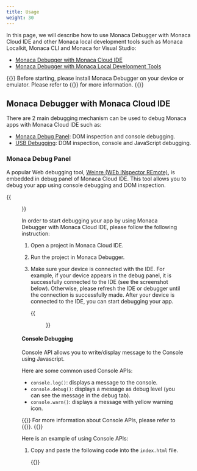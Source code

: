 ```yaml
---
title: Usage
weight: 30
---
```


In this page, we will describe how to use Monaca Debugger with Monaca
Cloud IDE and other Monaca local development tools such as Monaca
Localkit, Monaca CLI and Monaca for Visual Studio:

- [Monaca Debugger with Monaca Cloud IDE](#debugger-with-ide)
- [Monaca Debugger with Monaca Local Development Tools](#debugger-with-local-tools)

{{<note>}}
    Before starting, please install Monaca Debugger on your device or emulator. Please refer to {{<link href="../installation" title="How to Install Monaca Debugger">}} for more information.
{{</note>}}

##  Monaca Debugger with Monaca Cloud IDE

There are 2 main debugging mechanism can be used to debug Monaca apps
with Monaca Cloud IDE such as:

-   [Monaca Debug Panel](#debugger-debug-panel): DOM inspection and console debugging.
-   [USB Debugging](#debugger-usb-debug): DOM inspection, console and JavaScript debugging.

### <a name="debugger-debug-panel"></a> Monaca Debug Panel

A popular Web debugging tool, [Weinre (WEb INspector REmote)](https://people.apache.org/~pmuellr/weinre/docs/latest/), is
embedded in debug panel of Monaca Cloud IDE. This tool allows you to
debug your app using console debugging and DOM inspection.

{{<figure src="/images/debugger/manual/debug/1.png" title="Debug Panel inside Monaca Cloud IDE">}}

In order to start debugging your app by using Monaca Debugger with
Monaca Cloud IDE, please follow the following instruction:

1.  Open a project in Monaca Cloud IDE.
2.  Run the project in Monaca Debugger.
3.  Make sure your device is connected with the IDE. For example, if
    your device appears in the debug panel, it is successfully connected
    to the IDE (see the screenshot below). Otherwise, please refresh the
    IDE or debugger until the connection is successfully made. After
    your device is connected to the IDE, you can start debugging your
    app.

    {{<figure src="/images/debugger/manual/debug/2.png">}}

#### Console Debugging

Console API allows you to write/display message to the Console using
Javascript.

Here are some common used Console APIs:

-   `console.log()`: displays a message to the console.
-   `console.debug()`: displays a message as debug level (you can see
    the message in the debug tab).
-   `console.warn()`: displays a message with yellow warning icon.

{{<note>}}
    For more information about Console APIs, please refer to {{<link href="https://developer.chrome.com/devtools/docs/console-api" title="Console API references">}}.
{{</note>}}

Here is an example of using Console APIs:

1.  Copy and paste the following code into the `index.html` file.

    {{<highlight html>}}
<!DOCTYPE HTML>
<html>
    <head>
        <meta charset="utf-8">
        <meta name="viewport" content="width=device-width, height=device-height, initial-scale=1, maximum-scale=1, user-scalable=no">
        <script src="components/loader.js"></script>
        <link rel="stylesheet" href="components/loader.css">
        <link rel="stylesheet" href="css/style.css">
        <script>
            var a = 1;
            var b = 2;

            function debug(){
                var c = a + b;
                console.log("debug() function is executed!");
                console.log("executed! variable c is " + c);
            }

            debug();
        </script>
    </head>
    <body>
        <h1>Hello World!</h1>
    </body>
</html>
    {{</highlight>}}

2.  Save the code and connect Monaca Debugger with Monaca Cloud IDE. Run
    the project in Monaca Cloud IDE. Now you can see those messages in
    the debug panel in Monaca Cloud IDE and in the app log inside the
    Monaca Debugger.

    {{<figure src="/images/debugger/manual/debug/3.png" title="Debug Panel in Monaca Cloud IDE">}}
    {{<figure src="/images/debugger/manual/debug/6.png" title="App Log in Monaca Debugger" width="300">}}

3.  This debug panel also allows you to see the error log of your app as
    well.

    {{<figure src="/images/debugger/manual/debug/4.png">}}

#### DOM Inspection

DOM (Document Object Model) Inspection allows you to:

-   view DOM structure of the currently active page.
-   modify the DOM structure as well as CSS of the page with live
    update.

For more information, please refer to [DOM Inspection and Style Editing](https://developer.chrome.com/devtools/docs/dom-and-styles).

{{<figure src="/images/debugger/manual/debug/5.png" title="DOM Inspection inside Debug Panel">}}

### <a name="debugger-usb-debug"></a> USB Debugging

With USB debugging, you can:

-   Console debugging: uses console to diplay messages and set debugging
    sessions.
-   DOM inspection: views and modifies DOM structures with live updates.
-   JavaScript debugging: profiles JavaScript performance, sets
    breakpoint and execution control.

There are two ways to implement USB debugging depends on what kind of
device you use:

1.  If you are using iOS device, you can use [Safari Remote Debugging](#usb-debugging-ios).
2.  If you are using Android device, you can use [Chrome Remote Debugging](#usb-debugging-android).

#### <a name="usb-debugging-ios"></a> *Safari Remote Debugging (for iOS and Mac only)*

{{<note>}}
    You are required to do some setups before using USB debugging with Monaca. Please refer to {{<link href="#pre-debug-app" title="Prerequisite for USB Debugging with Monaca">}}.
{{</note>}}

1.  Connect your iOS device to your Mac via a USB cable.
2.  Run your Monaca project in your Monaca custom built debugger.
3.  Open Safari app and go to `Develop` menu. Your iOS device's name
    should be shown in the list. Then, you can select each available
    page of Monaca app from a submenu belonged to your device's name.

    {{<figure src="/images/debugger/manual/debug/9.png">}}

4.  Then, the Web Inspector window will appear. In this window, you can
    use timing HTTP requests, profiling JavaScript, manipulating the DOM
    tree, and more. In order to learn how to use Web Inspector, please
    refer to [Safari Web Inspector](https://developer.apple.com/library/ios/documentation/AppleApplications/Conceptual/Safari_Developer_Guide/Introduction/Introduction.html#//apple_ref/doc/uid/TP40007874).

    {{<figure src="/images/debugger/manual/debug/10.png">}}

#### <a name="usb-debugging-android"></a> <b>Chrome Remote Debugging (for Android with Google Chrome Browser)</b>

{{<note>}}
    You are required to do some setups before using USB debugging with Monaca. Please refer to {{<link href="#pre-debug-app" title="Prerequisite for USB Debugging with Monaca">}}.
{{</note>}}

1.  Connect your Android device to your PC via a USB cable.
2.  Run your Monaca project in Monaca Debugger.
3.  In Chrome address bar, enter `chrome://inspect/`.
4.  Then, the Devices page appears as shown below. Your connected
    Android device should be shown there. Click {{<guilabel name="inspect">}} belonged to your
    device.

    {{<figure src="/images/debugger/manual/debug/7.png">}}

5.  Then, the Chrome Inspection page should be appeared. Now you can
    start debugging your Monaca app. For more information, please refer
    to [How to Use Chrome DevTools](https://developer.chrome.com/devtools).

    {{<figure src="/images/debugger/manual/debug/8.png">}}

##  Monaca Debugger with Monaca Local Development Tools

Monaca local development tools are Monaca CLI, Monaca Localkit and
Monaca for Visual Studio.

### <a name="pre-debug-app"></a>  Prerequisite for USB Debugging with Monaca

<table class="small">
    <tr>
        <th width="15%">Platform</th>
        <th>iOS</th>
        <th>Android</th>
    </tr>
    <tr>
        <td><b>Monaca Debugger</b></td>
        <td><a href="../installation/debugger_ios/#custom-debugger-ios">Custom built Monaca Debugger only</a></td>
        <td>Either store version or custom built <a href="../installation/debugger_android/">Monaca Debugger</a></td>
    </tr>
    <tr>
        <td><b>Install Driver</b></td>
        <td>For Windows, please install iTunes to install the driver for iOS devices. For Mac OS X, necessary drivers should be already installed.</td>
        <td>For Windows, you need to check the device manufacturer to find the appropriate driver for the device. For Mac OS X, the system will automatically find the device without any installation.</td>
    </tr>
    <tr>
        <td><b>Enable USB Debug</b></td>
        <td>Enable Web Inspector in iOS device:
            <ul>
                <li>Go to <code>Settings ‣ Safari</code></li>
                <li>Scroll down and select <code>Advanced</code>.</li>
                <li>Switch on <code>Web Inspector</code>.</li>
            </ul>
        </td>
        <td>Enable USB debugging in Android device:
            <ul>
                <li>Go to <code>Settings ‣ More</code></li>
                <li>Select <code>Developer options</code>.</li>
                <li>Tick <code>USB Debugging</code>.</li>
            </ul>
        </td>
    </tr>
    <tr>
        <td><b>Trust Connection</b></td>
        <td>The connected device should display if you trust the host computer. Please trust the computer in order to get connected.</td>
        <td>The connected device should display if you trust the host computer. Please trust the computer in order to get connected.</td>
    </tr>
</table>

### USB Debugging with Monaca Local Development Tools

In order to start this debugging, please do as follows:

1.  Pair Monaca Debugger with the host PC (running Monaca local tool
    such as Monaca Localkit, Monaca CLI or Monaca for Visual Studio).
    You may want to refer to:

    -   [Pairing in Monaca Localkit](/en/products_guide/monaca_localkit/pairing_debugging)
    -   [Pairing in Monaca CLI](/en/products_guide/monaca_cli/pairing_debugging)
    -   [Pairing in Monaca for Visual Studio](/en/products_guide/monaca_vs/pairing_debugging)

2.  Choose a project to run.
3.  Click on the debugger menu as shown below:

    {{<figure src="/images/debugger/manual/debug/11.png" width="300">}}  

4.  Click the {{<guilabel name="Inspector">}} button to start the USB debugging.

    {{<figure src="/images/debugger/manual/debug/12.png" width="300">}}  

5.  The `Chrome DevTools`/`Safari Web Inspector` should be opened in the
    host PC; otherwise, please refer to [Inspector Isn’t Loaded](../troubleshooting/#troubleshoot-inspector). For
    more information, please refer to:

    - [How to Use Safari Web Inspector](https://developer.apple.com/library/safari/documentation/AppleApplications/Conceptual/Safari_Developer_Guide/Introduction/Introduction.html)
    - [How to Use Chrome DevTools](https://developer.chrome.com/devtools)

    {{<figure src="/images/debugger/manual/debug/13.png">}}  

See Also: 

- [Functionalities](../features)
- [Installation](../installation)
- [Debugger Troubleshooting Guide](../troubleshooting)

